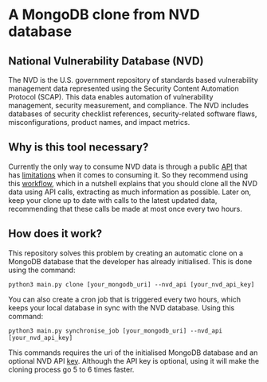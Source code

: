 # A MongoDB clone from NVD database

## National Vulnerability Database (NVD)

The NVD is the U.S. government repository of standards based vulnerability management data represented using the Security Content Automation Protocol (SCAP). This data enables automation of vulnerability management, security measurement, and compliance. The NVD includes databases of security checklist references, security-related software flaws, misconfigurations, product names, and impact metrics.

## Why is this tool necessary?

Currently the only way to consume NVD data is through a public [API](https://nvd.nist.gov/general/news/api-20-announcements) that has [limitations](https://nvd.nist.gov/general/news/API-Key-Announcement) when it comes to consuming it. So they recommend using this [workflow](https://nvd.nist.gov/developers/api-workflows), which in a nutshell explains that you should clone all the NVD data using API calls, extracting as much information as possible. Later on, keep your clone up to date with calls to the latest updated data, recommending that these calls be made at most once every two hours.

## How does it work?

This repository solves this problem by creating an automatic clone on a MongoDB database that the developer has already initialised. This is done using the command:

```
python3 main.py clone [your_mongodb_uri] --nvd_api [your_nvd_api_key]
```

You can also create a cron job that is triggered every two hours, which keeps your local database in sync with the NVD database. Using this command:

```
python3 main.py synchronise_job [your_mongodb_uri] --nvd_api [your_nvd_api_key]
```

This commands requires the uri of the initialised MongoDB database and an optional NVD API [key](https://nvd.nist.gov/developers/request-an-api-key). Although the API key is optional, using it will make the cloning process go 5 to 6 times faster.
